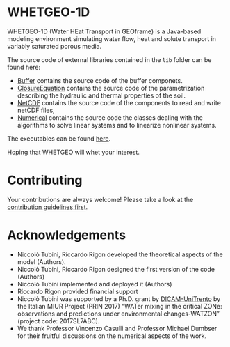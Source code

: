 # WHETGEO-1D
WHETGEO-1D (Water HEat Transport in GEOframe) is a Java-based modeling environment simulating water flow, heat and solute transport in variably saturated porous media.

The source code of external libraries contained in the `lib` folder can be found here:
- [Buffer](https://github.com/geoframecomponents/Buffer) contains the source code of the buffer componets. 
- [ClosureEquation](https://github.com/geoframecomponents/ClosureEquation) contains the source code of the parametrization describing the hydraulic and thermal properties of the soil.
- [NetCDF](https://github.com/geoframecomponents/NetCDF) contains the source code of the components to read and write netCDF files,
- [Numerical](https://github.com/geoframecomponents/Numerical) contains the source code the classes dealing with the algorithms to solve linear systems and to linearize nonlinear systems.

The executables can be found [here](https://github.com/GEOframeOMSProjects/OMS_Project_WHETGEO1D).

Hoping that WHETGEO will whet your interest.

# Contributing
Your contributions are always welcome! Please take a look at the [contribution guidelines first](http://geoframe.blogspot.com/2020/05/geoframe-community-publication-policy.html).

# Acknowledgements

-  Niccolò Tubini, Riccardo Rigon developed the theoretical aspects of the model (Authors). 
-  Niccolò Tubini, Riccardo Rigon designed the first version of the code (Authors)
-  Niccolò Tubini implemented and deployed it (Authors)
-  Riccardo Rigon provided financial support
-  Niccolò Tubini was supported by a Ph.D. grant by [DICAM-UniTrento](https://www.unitn.it/dricam/) by the Italian MIUR Project (PRIN 2017)
“WATer mixing in the critical ZONe: observations and predictions under environmental changes-WATZON” (project code: 2017SL7ABC).
-  We thank Professor Vincenzo Casulli and Professor Michael Dumbser for their fruitful discussions on the numerical aspects of the work. 
